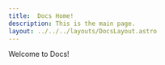 ```yaml
---
title:  Docs Home!
description: This is the main page.
layout: ../../../layouts/DocsLayout.astro
---
```


Welcome to Docs!
